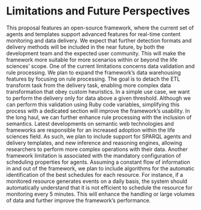 # Limitations and Future Perspectives

This proposal features an open-source framework, where the current set of agents and templates support advanced features for real-time content monitoring and data delivery. We expect that further detection formats and delivery methods will be included in the near future, by both the development team and the expected user community. This will make the framework more suitable for more scenarios within or beyond the life sciences’ scope. 
One of the current limitations concerns data validation and rule processing. We plan to expand the framework’s data warehousing features by focusing on rule processing. The goal is to detach the ETL transform task from the delivery task, enabling more complex data transformation that obey custom heuristics. In a simple use case, we want to perform the delivery only for data above a given threshold. Although we can perform this validation using Ruby code variables, simplifying this process with a dedicated section will improve the framework’s usability.
In the long haul, we can further enhance rule processing with the inclusion of semantics. Latest developments on semantic web technologies and frameworks are responsible for an increased adoption within the life sciences field. As such, we plan to include support for SPARQL agents and delivery templates, and new inference and reasoning engines, allowing researchers to perform more complex operations with their data. 
Another framework limitation is associated with the mandatory configuration of scheduling properties for agents. Assuming a constant flow of information in and out of the framework, we plan to include algorithms for the automatic identification of the best schedules for each resource. For instance, if a monitored resource generates events on a daily basis, the system should automatically understand that it is not efficient to schedule the resource for monitoring every 5 minutes. This will enhance the handling or large volumes of data and further improve the framework’s performance.